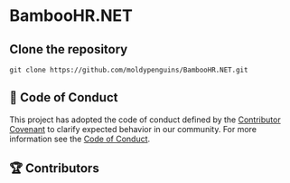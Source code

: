 
# BambooHR.NET



## Clone the repository

```shell
git clone https://github.com/moldypenguins/BambooHR.NET.git
```

## 📄 Code of Conduct

This project has adopted the code of conduct defined by the [Contributor Covenant](http://contributor-covenant.org/) to clarify expected behavior in our community. 
For more information see the [Code of Conduct](CODE_OF_CONDUCT.md).

## 🏆 Contributors


